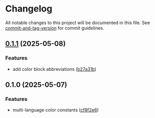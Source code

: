 # Changelog

All notable changes to this project will be documented in this file. See [commit-and-tag-version](https://github.com/absolute-version/commit-and-tag-version) for commit guidelines.

## [0.1.1](https://github.com/groton-school/colors/compare/v0.1.0...v0.1.1) (2025-05-08)


### Features

* add color block abbreviations ([b27a31b](https://github.com/groton-school/colors/commit/b27a31b2e7e519cfe366ab540e4e7b98f1ae40a4))

## 0.1.0 (2025-05-07)


### Features

* multi-language color constants ([cf8f2e6](https://github.com/groton-school/colors/commit/cf8f2e6c790f92f483c18ffee1947ba7d35e1edd))
